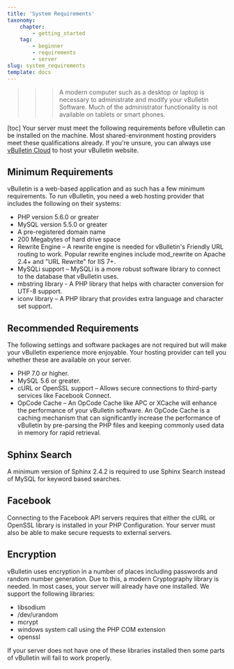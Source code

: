 ```yaml
---
title: 'System Requirements'
taxonomy:
    chapter:
        - getting_started
    tag:
        - beginner
        - requirements
        - server
slug: system_requirements
template: docs
---
```

>>> A modern computer such as a desktop or laptop is necessary to administrate and modify your vBulletin Software. Much of the administrator functionality is not available on tablets or smart phones.

[toc]
Your server must meet the following requirements before vBulletin can be installed on the machine. Most shared-environment hosting providers meet these qualifications already. If you're unsure, you can always use [vBulletin Cloud](http://www.vbulletin.com/en/vbulletin-cloud/) to host your vBulletin website.


## Minimum Requirements
vBulletin is a web-based application and as such has a few minimum requirements. To run vBulletin, you need a web hosting provider that includes the following on their systems:
- PHP version 5.6.0 or greater
- MySQL version 5.5.0 or greater
- A pre-registered domain name
- 200 Megabytes of hard drive space
- Rewrite Engine – A rewrite engine is needed for vBulletin's Friendly URL routing to work. Popular rewrite engines include mod_rewrite on Apache 2.4+ and "URL Rewrite" for IIS 7+.
- MySQLi support – MySQLi is a more robust software library to connect to the database that vBulletin uses.
- mbstring library - A PHP library that helps with character conversion for UTF-8 support.
- iconv library – A PHP library that provides extra language and character set support.


## Recommended Requirements
The following settings and software packages are not required but will make your vBulletin experience more enjoyable. Your hosting provider can tell you whether these are available on your server.
- PHP 7.0 or higher.
- MySQL 5.6 or greater.
- cURL or OpenSSL support – Allows secure connections to third-party services like Facebook Connect.
- OpCode Cache – An OpCode Cache like APC or XCache will enhance the performance of your vBulletin software. An OpCode Cache is a caching mechanism that can significantly increase the performance of vBulletin by pre-parsing the PHP files and keeping commonly used data in memory for rapid retrieval.

## Sphinx Search
A minimum version of Sphinx 2.4.2 is required to use Sphinx Search instead of MySQL for keyword based searches.

## Facebook
Connecting to the Facebook API servers requires that either the cURL or OpenSSL library is installed in your PHP Configuration. Your server must also be able to make secure requests to external servers. 

## Encryption
vBulletin uses encryption in a number of places including passwords and random number generation. Due to this, a modern Cryptography library is needed. In most cases, your server will already have one installed. We support the following libraries:
* libsodium
* /dev/urandom
* mcrypt
* windows system call using the PHP COM extension
* openssl

If your server does not have one of these libraries installed then some parts of vBulletin will fail to work properly.